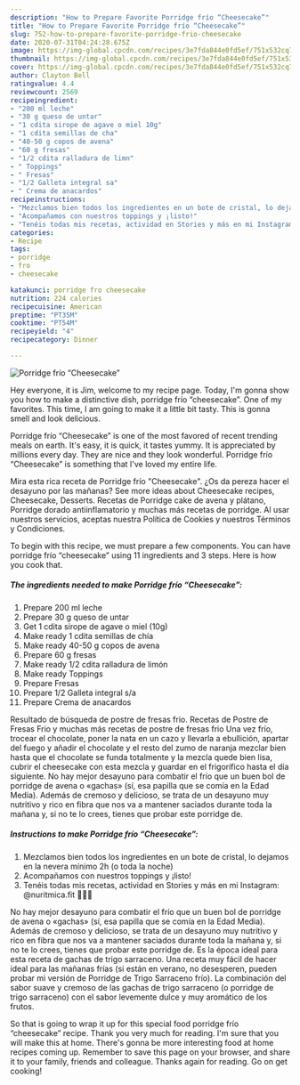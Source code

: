 ```yaml
---
description: "How to Prepare Favorite Porridge frío “Cheesecake”"
title: "How to Prepare Favorite Porridge frío “Cheesecake”"
slug: 752-how-to-prepare-favorite-porridge-frio-cheesecake
date: 2020-07-31T04:24:28.675Z
image: https://img-global.cpcdn.com/recipes/3e7fda844e0fd5ef/751x532cq70/porridge-frio-cheesecake-foto-principal.jpg
thumbnail: https://img-global.cpcdn.com/recipes/3e7fda844e0fd5ef/751x532cq70/porridge-frio-cheesecake-foto-principal.jpg
cover: https://img-global.cpcdn.com/recipes/3e7fda844e0fd5ef/751x532cq70/porridge-frio-cheesecake-foto-principal.jpg
author: Clayton Bell
ratingvalue: 4.4
reviewcount: 2569
recipeingredient:
- "200 ml leche"
- "30 g queso de untar"
- "1 cdita sirope de agave o miel 10g"
- "1 cdita semillas de cha"
- "40-50 g copos de avena"
- "60 g fresas"
- "1/2 cdita ralladura de limn"
- " Toppings"
- " Fresas"
- "1/2 Galleta integral sa"
- " Crema de anacardos"
recipeinstructions:
- "Mezclamos bien todos los ingredientes en un bote de cristal, lo dejamos en la nevera mínimo 2h (o toda la noche)"
- "Acompañamos con nuestros toppings y ¡listo!"
- "Tenéis todas mis recetas, actividad en Stories y más en mi Instagram: @nuritmica.fit 🤸🏾‍♀️"
categories:
- Recipe
tags:
- porridge
- fro
- cheesecake

katakunci: porridge fro cheesecake 
nutrition: 224 calories
recipecuisine: American
preptime: "PT35M"
cooktime: "PT54M"
recipeyield: "4"
recipecategory: Dinner

---
```



![Porridge frío “Cheesecake”](https://img-global.cpcdn.com/recipes/3e7fda844e0fd5ef/751x532cq70/porridge-frio-cheesecake-foto-principal.jpg)

Hey everyone, it is Jim, welcome to my recipe page. Today, I'm gonna show you how to make a distinctive dish, porridge frío “cheesecake”. One of my favorites. This time, I am going to make it a little bit tasty. This is gonna smell and look delicious.

Porridge frío “Cheesecake” is one of the most favored of recent trending meals on earth. It's easy, it is quick, it tastes yummy. It is appreciated by millions every day. They are nice and they look wonderful. Porridge frío “Cheesecake” is something that I've loved my entire life.

Mira esta rica receta de Porridge frío &#34;Cheesecake&#34;. ¿Os da pereza hacer el desayuno por las mañanas? See more ideas about Cheesecake recipes, Cheesecake, Desserts. Recetas de Porridge cake de avena y plátano, Porridge dorado antiinflamatorio y muchas más recetas de porridge. Al usar nuestros servicios, aceptas nuestra Política de Cookies y nuestros Términos y Condiciones.


To begin with this recipe, we must prepare a few components. You can have porridge frío “cheesecake” using 11 ingredients and 3 steps. Here is how you cook that.

<!--inarticleads1-->

##### The ingredients needed to make Porridge frío “Cheesecake”:

1. Prepare 200 ml leche
1. Prepare 30 g queso de untar
1. Get 1 cdita sirope de agave o miel (10g)
1. Make ready 1 cdita semillas de chía
1. Make ready 40-50 g copos de avena
1. Prepare 60 g fresas
1. Make ready 1/2 cdita ralladura de limón
1. Make ready  Toppings
1. Prepare  Fresas
1. Prepare 1/2 Galleta integral s/a
1. Prepare  Crema de anacardos


Resultado de búsqueda de postre de fresas frio. Recetas de Postre de Fresas Frio y muchas más recetas de postre de fresas frio Una vez frío, trocear el chocolate, poner la nata en un cazo y llevarla a ebullición, apartar del fuego y añadir el chocolate y el resto del zumo de naranja mezclar bien hasta que el chocolate se funda totalmente y la mezcla quede bien lisa, cubrir el cheesecake con esta mezcla y guardar en el frigorífico hasta el día siguiente. No hay mejor desayuno para combatir el frío que un buen bol de porridge de avena o «gachas» (sí, esa papilla que se comía en la Edad Media). Además de cremoso y delicioso, se trata de un desayuno muy nutritivo y rico en fibra que nos va a mantener saciados durante toda la mañana y, si no te lo crees, tienes que probar este porridge de. 

<!--inarticleads2-->

##### Instructions to make Porridge frío “Cheesecake”:

1. Mezclamos bien todos los ingredientes en un bote de cristal, lo dejamos en la nevera mínimo 2h (o toda la noche)
1. Acompañamos con nuestros toppings y ¡listo!
1. Tenéis todas mis recetas, actividad en Stories y más en mi Instagram: @nuritmica.fit 🤸🏾‍♀️


No hay mejor desayuno para combatir el frío que un buen bol de porridge de avena o «gachas» (sí, esa papilla que se comía en la Edad Media). Además de cremoso y delicioso, se trata de un desayuno muy nutritivo y rico en fibra que nos va a mantener saciados durante toda la mañana y, si no te lo crees, tienes que probar este porridge de. Es la época ideal para esta receta de gachas de trigo sarraceno. Una receta muy fácil de hacer ideal para las mañanas frías (si están en verano, no desesperen, pueden probar mi versión de Porridge de Trigo Sarraceno frío). La combinación del sabor suave y cremoso de las gachas de trigo sarraceno (o porridge de trigo sarraceno) con el sabor levemente dulce y muy aromático de los frutos. 

So that is going to wrap it up for this special food porridge frío “cheesecake” recipe. Thank you very much for reading. I'm sure that you will make this at home. There's gonna be more interesting food at home recipes coming up. Remember to save this page on your browser, and share it to your family, friends and colleague. Thanks again for reading. Go on get cooking!
